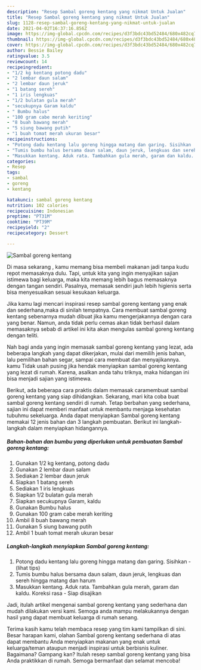 ```yaml
---
description: "Resep Sambal goreng kentang yang nikmat Untuk Jualan"
title: "Resep Sambal goreng kentang yang nikmat Untuk Jualan"
slug: 1128-resep-sambal-goreng-kentang-yang-nikmat-untuk-jualan
date: 2021-04-02T16:37:16.856Z
image: https://img-global.cpcdn.com/recipes/d3f3bdc43bd52484/680x482cq70/sambal-goreng-kentang-foto-resep-utama.jpg
thumbnail: https://img-global.cpcdn.com/recipes/d3f3bdc43bd52484/680x482cq70/sambal-goreng-kentang-foto-resep-utama.jpg
cover: https://img-global.cpcdn.com/recipes/d3f3bdc43bd52484/680x482cq70/sambal-goreng-kentang-foto-resep-utama.jpg
author: Bessie Bailey
ratingvalue: 3.5
reviewcount: 14
recipeingredient:
- "1/2 kg kentang potong dadu"
- "2 lembar daun salam"
- "2 lembar daun jeruk"
- "1 batang sereh"
- "1 iris lengkuas"
- "1/2 bulatan gula merah"
- "secukupnya Garam kaldu"
- " Bumbu halus"
- "100 gram cabe merah keriting"
- "8 buah bawang merah"
- "5 siung bawang putih"
- "1 buah tomat merah ukuran besar"
recipeinstructions:
- "Potong dadu kentang lalu goreng hingga matang dan garing. Sisihkan           (lihat tips)"
- "Tumis bumbu halus bersama daun salam, daun jeruk, lengkuas dan sereh hingga matang dan harum"
- "Masukkan kentang. Aduk rata. Tambahkan gula merah, garam dan kaldu. Koreksi rasa Siap disajikan"
categories:
- Resep
tags:
- sambal
- goreng
- kentang

katakunci: sambal goreng kentang 
nutrition: 102 calories
recipecuisine: Indonesian
preptime: "PT31M"
cooktime: "PT39M"
recipeyield: "2"
recipecategory: Dessert

---
```



![Sambal goreng kentang](https://img-global.cpcdn.com/recipes/d3f3bdc43bd52484/680x482cq70/sambal-goreng-kentang-foto-resep-utama.jpg)

Di masa  sekarang , kamu memang bisa membeli makanan jadi tanpa kudu repot memasaknya dulu. Tapi, untuk kita yang ingin menyajikan sajian istimewa bagi keluarga, maka kita memang lebih bagus memasaknya dengan tangan sendiri. Pasalnya, memasak sendiri jauh lebih higienis serta bisa menyesuaikan sesuai kesukaan keluarga.

Jika kamu lagi mencari inspirasi resep sambal goreng kentang yang enak dan sederhana,maka di sinilah tempatnya. Cara membuat sambal goreng kentang  sebenarnya mudah dibuat jika kamu mengerjakannya dengan cara yang benar. Namun, anda tidak perlu cemas akan tidak berhasil dalam memasaknya 
sebab di artikel ini kita akan mengulas sambal goreng kentang dengan teliti.  



Nah bagi anda yang ingin memasak sambal goreng kentang yang lezat, ada beberapa langkah yang dapat dikerjakan, mulai dari memilih jenis bahan, lalu pemilihan bahan segar, sampai cara membuat dan menyajikannya. kamu Tidak usah pusing jika hendak menyiapkan sambal goreng kentang yang lezat di rumah. Karena, asalkan anda  tahu triknya, maka hidangan ini bisa menjadi sajian yang istimewa.

Berikut, ada beberapa cara praktis  dalam memasak caramembuat sambal goreng kentang yang siap dihidangkan. Sekarang, mari kita coba buat sambal goreng kentang sendiri di rumah. Tetap berbahan yang sederhana, sajian ini dapat memberi manfaat untuk membantu menjaga kesehatan tubuhmu sekeluarga. Anda dapat menyiapkan Sambal goreng kentang memakai 12 jenis bahan dan 3 langkah pembuatan. Berikut ini langkah-langkah dalam menyiapkan hidangannya.

<!--inarticleads1-->

##### Bahan-bahan dan bumbu yang diperlukan untuk pembuatan Sambal goreng kentang:

1. Gunakan 1/2 kg kentang, potong dadu
1. Gunakan 2 lembar daun salam
1. Sediakan 2 lembar daun jeruk
1. Siapkan 1 batang sereh
1. Sediakan 1 iris lengkuas
1. Siapkan 1/2 bulatan gula merah
1. Siapkan secukupnya Garam, kaldu
1. Gunakan  Bumbu halus
1. Gunakan 100 gram cabe merah keriting
1. Ambil 8 buah bawang merah
1. Gunakan 5 siung bawang putih
1. Ambil 1 buah tomat merah ukuran besar




<!--inarticleads2-->

##### Langkah-langkah menyiapkan Sambal goreng kentang:

1. Potong dadu kentang lalu goreng hingga matang dan garing. Sisihkan -           (lihat tips)
1. Tumis bumbu halus bersama daun salam, daun jeruk, lengkuas dan sereh hingga matang dan harum
1. Masukkan kentang. Aduk rata. Tambahkan gula merah, garam dan kaldu. Koreksi rasa - Siap disajikan




Jadi, itulah artikel mengenai  sambal goreng kentang  yang sederhana dan mudah dilakukan versi kami. Semoga anda mampu melakukannya dengan hasil yang dapat membuat keluarga di rumah senang. 

Terima kasih kamu telah membaca resep yang tim kami tampilkan di sini. Besar harapan kami, olahan  Sambal goreng kentang sederhana di atas dapat membantu Anda menyiapkan makanan yang enak untuk keluarga/teman ataupun menjadi inspirasi untuk berbisnis kuliner. Bagaimana? Gampang kan? Itulah resep sambal goreng kentang yang bisa Anda praktikkan di rumah. Semoga bermanfaat dan selamat mencoba!

